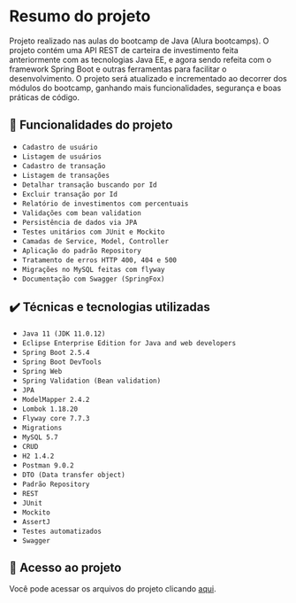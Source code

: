 # Resumo do projeto
Projeto realizado nas aulas do bootcamp de Java (Alura bootcamps).
O projeto contém uma API REST de carteira de investimento feita anteriormente com as tecnologias Java EE, e agora sendo refeita com o framework Spring Boot e outras ferramentas para facilitar o desenvolvimento.
O projeto será atualizado e incrementado ao decorrer dos módulos do bootcamp, ganhando mais funcionalidades, segurança e boas práticas de código.

## 🔨 Funcionalidades do projeto

- `Cadastro de usuário`
- `Listagem de usuários`
- `Cadastro de transação`
- `Listagem de transações`
- `Detalhar transação buscando por Id`
- `Excluir transação por Id`
- `Relatório de investimentos com percentuais`
- `Validações com bean validation`
- `Persistência de dados via JPA`
- `Testes unitários com JUnit e Mockito`
- `Camadas de Service, Model, Controller`
- `Aplicação do padrão Repository`
- `Tratamento de erros HTTP 400, 404 e 500`
- `Migrações no MySQL feitas com flyway`
- `Documentação com Swagger (SpringFox)`
 

## ✔️ Técnicas e tecnologias utilizadas

- ``Java 11 (JDK 11.0.12)``
- ``Eclipse Enterprise Edition for Java and web developers``
- ``Spring Boot 2.5.4``
- ``Spring Boot DevTools ``
- ``Spring Web``
- ``Spring Validation (Bean validation)``
- ``JPA``
- ``ModelMapper 2.4.2``
- ``Lombok 1.18.20``
- ``Flyway core 7.7.3``
- ``Migrations``
- ``MySQL 5.7``
- ``CRUD``
- ``H2 1.4.2``
- ``Postman 9.0.2``
- ``DTO (Data transfer object)``
- ``Padrão Repository``
- ``REST``
- ``JUnit``
- ``Mockito``
- ``AssertJ``
- ``Testes automatizados``
- ``Swagger``

## 📁 Acesso ao projeto
Você pode acessar os arquivos do projeto clicando [aqui](https://github.com/gui-lirasilva/carteiraAPI/tree/master/src/main).

